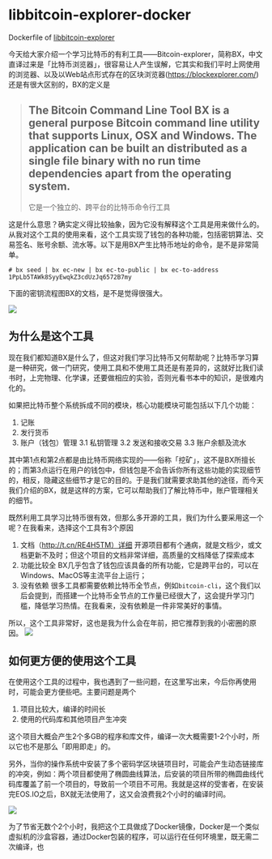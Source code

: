# libbitcoin-explorer-docker
Dockerfile of [libbitcoin-explorer](https://github.com/libbitcoin/libbitcoin-explorer)

今天给大家介绍一个学习比特币的有利工具——Bitcoin-explorer，简称BX，中文直译过来是「比特币浏览器」，很容易让人产生误解，它其实和我们平时上网使用的浏览器、以及以Web站点形式存在的区块浏览器(https://blockexplorer.com/)还是有很大区别的，BX的定义是
> The Bitcoin Command Line Tool
> BX is a general purpose Bitcoin command line utility that supports Linux, OSX and Windows. The application can be built an distributed as a single file binary with no run time dependencies apart from the operating system.
> ---
> 它是一个独立的、跨平台的比特币命令行工具

这是什么意思？确实定义得比较抽象，因为它没有解释这个工具是用来做什么的。从我对这个工具的使用来看，这个工具实现了钱包的各种功能，包括密钥算法、交易签名、账号余额、流水等。以下是用BX产生比特币地址的命令，是不是非常简单。
```
# bx seed | bx ec-new | bx ec-to-public | bx ec-to-address
1PpLb5TAWk8SyyEwqkZ3cdUzJq6572B7my
```

下面的密钥流程图BX的文档，是不是觉得很强大。

![](http://upload-images.jianshu.io/upload_images/1933644-ad818fc0fe487ba1.png?imageMogr2/auto-orient/strip%7CimageView2/2/w/1240)

## 为什么是这个工具
现在我们都知道BX是什么了，但这对我们学习比特币又何帮助呢？比特币学习算是一种研究，做一门研究，使用工具和不使用工具还是有差异的，这就好比我们读书时，上完物理、化学课，还要做相应的实验，否则光看书本中的知识，是很难内化的。

如果把比特币整个系统拆成不同的模块，核心功能模块可能包括以下几个功能：
1. 记账
2. 发行货币
3. 账户（钱包）管理
3.1 私钥管理
3.2 发送和接收交易
3.3 账户余额及流水

其中第1点和第2点都是由比特币网络实现的——俗称「挖矿」，这不是BX所擅长的；而第3点运行在用户的钱包中，但钱包是不会告诉你所有这些功能的实现细节的，相反，隐藏这些细节才是它的目的。于是我们就需要求助其他的途径，而今天我们介绍的BX，就是这样的方案，它可以帮助我们了解比特币中，账户管理相关的细节。

既然利用工具学习比特币很有效，但那么多开源的工具，我们为什么要采用这一个呢？在我看来，选择这个工具有3个原因
1. 文档（http://t.cn/RE4H5TM）详细
开源项目都有个通病，就是文档少，或文档更新不及时；但这个项目的文档非常详细，高质量的文档降低了探索成本
2. 功能比较全
BX几乎包含了钱包应该具备的所有功能，它是跨平台的，可以在Windows、MacOS等主流平台上运行；
3. 没有依赖
很多工具都需要依赖比特币全节点，例如`bitcoin-cli`，这个我们以后会提到，而搭建一个比特币全节点的工作量已经很大了，这会提升学习门槛，降低学习热情。在我看来，没有依赖是一件非常美好的事情。

所以，这个工具非常好，这也是我为什么会在年前，把它推荐到我的小密圈的原因。
![](http://upload-images.jianshu.io/upload_images/1933644-ed3d4e1b91c539a6.png?imageMogr2/auto-orient/strip%7CimageView2/2/w/1240)

## 如何更方便的使用这个工具
在使用这个工具的过程中，我也遇到了一些问题，在这里写出来，今后你再使用时，可能会更方便些吧。主要问题是两个
1. 项目比较大，编译的时间长
2. 使用的代码库和其他项目产生冲突

这个项目大概会产生2个多GB的程序和库文件，编译一次大概需要1-2个小时，所以它也不是那么「即用即走」的。

另外，当你的操作系统中安装了多个密码学区块链项目时，可能会产生动态链接库的冲突，例如：两个项目都使用了椭圆曲线算法，后安装的项目所带的椭圆曲线代码库覆盖了前一个项目的，导致前一个项目不可用。我就是这样的受害者，在安装完EOS.IO之后，BX就无法使用了，这又会浪费我2个小时的编译时间。

![](http://upload-images.jianshu.io/upload_images/1933644-3ba41d1360771d95.png?imageMogr2/auto-orient/strip%7CimageView2/2/w/1240)

为了节省无数个2个小时，我把这个工具做成了Docker镜像，Docker是一个类似虚拟机的沙盒容器，通过Docker包装的程序，可以运行在任何环境里，既无需二次编译，也


